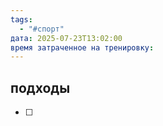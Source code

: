 ```yaml
---
tags:
  - "#спорт"
дата: 2025-07-23T13:02:00
время затраченное на тренировку:
---
```


## подходы
 - [ ] 


 



 



